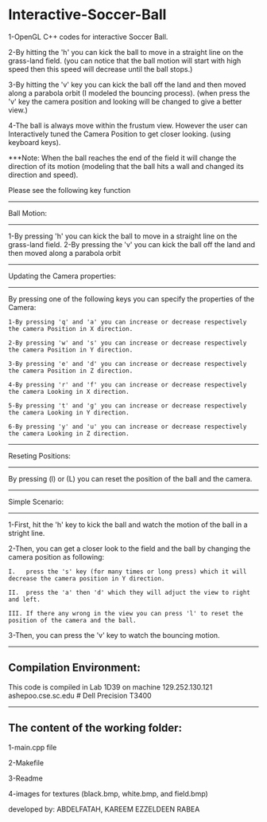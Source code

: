 # Interactive-Soccer-Ball

1-OpenGL C++ codes for interactive Soccer Ball.

2-By hitting the 'h' you can kick the ball to move in a straight line on the grass-land field. (you can notice that the ball motion will start with high speed then this speed will decrease until the ball stops.)

3-By hitting the 'v' key you can kick the ball off the land and then moved along a parabola orbit (I modeled the bouncing process). (when press the 'v' key the camera position and looking will be changed to give a better view.)

4-The ball is always move within the frustum view. However the user can Interactively tuned the Camera Position to get closer looking. (using keyboard keys).

***Note: When the ball reaches the end of the field it will change the direction of its motion (modeling that the ball hits a wall and changed its direction and speed).


Please see the following key function

***********************************
Ball Motion:
***********************************
 1-By pressing 'h' you can kick the ball to move in a straight line on the grass-land field.
 2-By pressing the 'v' you can kick the ball off the land and then moved along a parabola orbit


***********************************
Updating the Camera properties:
***********************************
By pressing one of the following keys you can specify the properties of the Camera:

	1-By pressing 'q' and 'a' you can increase or decrease respectively the camera Position in X direction.

	2-By pressing 'w' and 's' you can increase or decrease respectively the camera Position in Y direction.

	3-By pressing 'e' and 'd' you can increase or decrease respectively the camera Position in Z direction.

	4-By pressing 'r' and 'f' you can increase or decrease respectively the camera Looking in X direction.

	5-By pressing 't' and 'g' you can increase or decrease respectively the camera Looking in Y direction.

	6-By pressing 'y' and 'u' you can increase or decrease respectively the camera Looking in Z direction.


********************************
Reseting Positions:
********************************
By pressing (l) or (L) you can reset the position of the ball and the camera.




*******************************
Simple Scenario:
*******************************
1-First, hit the 'h' key to kick the ball and watch the motion of the ball in a stright line.

2-Then, you can get a closer look to the field and the ball by changing the camera position as following:

	I.   press the 's' key (for many times or long press) which it will decrease the camera position in Y direction.

	II.  press the 'a' then 'd' which they will adjuct the view to right and left.

	III. If there any wrong in the view you can press 'l' to reset the position of the camera and the ball.

3-Then, you can press the 'v' key to watch the bouncing motion.

------------------------------------------
Compilation Environment:
------------------------------------------
This code is compiled in Lab 1D39 on machine 129.252.130.121 ashepoo.cse.sc.edu # Dell Precision T3400

------------------------------------
The content of the working folder:
-----------------------------------
1-main.cpp file

2-Makefile

3-Readme

4-images for textures (black.bmp, white.bmp, and field.bmp)


developed by: ABDELFATAH, KAREEM EZZELDEEN RABEA 

